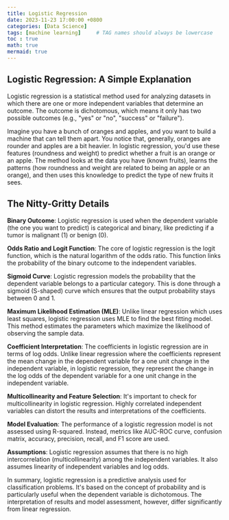 ```yaml
---
title: Logistic Regression
date: 2023-11-23 17:00:00 +0800
categories: [Data Science]
tags: [machine learning]     # TAG names should always be lowercase
toc : true
math: true
mermaid: true
---
```


## Logistic Regression: A Simple Explanation
Logistic regression is a statistical method used for analyzing datasets in which there are one or more independent variables that determine an outcome. The outcome is dichotomous, which means it only has two possible outcomes (e.g., "yes" or "no", "success" or "failure").

Imagine you have a bunch of oranges and apples, and you want to build a machine that can tell them apart. You notice that, generally, oranges are rounder and apples are a bit heavier. In logistic regression, you'd use these features (roundness and weight) to predict whether a fruit is an orange or an apple. The method looks at the data you have (known fruits), learns the patterns (how roundness and weight are related to being an apple or an orange), and then uses this knowledge to predict the type of new fruits it sees.

## The Nitty-Gritty Details
**Binary Outcome**: Logistic regression is used when the dependent variable (the one you want to predict) is categorical and binary, like predicting if a tumor is malignant (1) or benign (0).

**Odds Ratio and Logit Function**: The core of logistic regression is the logit function, which is the natural logarithm of the odds ratio. This function links the probability of the binary outcome to the independent variables.

**Sigmoid Curve**: Logistic regression models the probability that the dependent variable belongs to a particular category. This is done through a sigmoid (S-shaped) curve which ensures that the output probability stays between 0 and 1.

**Maximum Likelihood Estimation (MLE)**: Unlike linear regression which uses least squares, logistic regression uses MLE to find the best fitting model. This method estimates the parameters which maximize the likelihood of observing the sample data.

**Coefficient Interpretation**: The coefficients in logistic regression are in terms of log odds. Unlike linear regression where the coefficients represent the mean change in the dependent variable for a one unit change in the independent variable, in logistic regression, they represent the change in the log odds of the dependent variable for a one unit change in the independent variable.

**Multicollinearity and Feature Selection**: It's important to check for multicollinearity in logistic regression. Highly correlated independent variables can distort the results and interpretations of the coefficients.

**Model Evaluation**: The performance of a logistic regression model is not assessed using R-squared. Instead, metrics like AUC-ROC curve, confusion matrix, accuracy, precision, recall, and F1 score are used.

**Assumptions**: Logistic regression assumes that there is no high intercorrelation (multicollinearity) among the independent variables. It also assumes linearity of independent variables and log odds.

In summary, logistic regression is a predictive analysis used for classification problems. It's based on the concept of probability and is particularly useful when the dependent variable is dichotomous. The interpretation of results and model assessment, however, differ significantly from linear regression.
